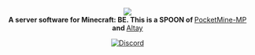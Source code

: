 <p align="center">
	<img src="https://cdn.discordapp.com/attachments/805530984807399484/919448233317634068/logo.png"></img><br>
	<b>A server software for Minecraft: BE. This is a SPOON of </b><a href="https://github.com/pmmp/PocketMine-MP">PocketMine-MP</a><b> and </b><a href="https://github.com/TuranicTeam/Altay">Altay</a>
</p>
<p align="center">
	<a href="https://discord.gg/tFrbFJXn"><img src="https://img.shields.io/discord/427472879072968714.svg?style=flat-square&label=discord&colorB=7289da" alt="Discord" /></a>
</p>
